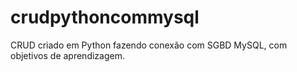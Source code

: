# crudpythoncommysql
CRUD criado em Python fazendo conexão com SGBD MySQL, com objetivos de aprendizagem.
